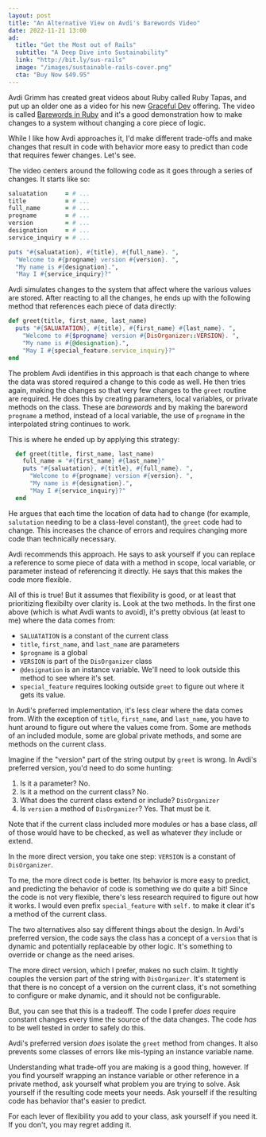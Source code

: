 ```yaml
---
layout: post
title: "An Alternative View on Avdi's Barewords Video"
date: 2022-11-21 13:00
ad:
  title: "Get the Most out of Rails"
  subtitle: "A Deep Dive into Sustainability"
  link: "http://bit.ly/sus-rails"
  image: "/images/sustainable-rails-cover.png"
  cta: "Buy Now $49.95"
---
```


Avdi Grimm has created great videos about Ruby called Ruby Tapas, and put up an older one
as a video for his new [Graceful Dev](https://graceful.dev) offering.  The video is called [Barewords in Ruby](https://www.youtube.com/watch?v=9bIyldX-wEc) and it's a good demonstration how to make changes to a system without changing a core piece of logic.

While I like how Avdi approaches it, I'd make different trade-offs and make changes that result
in code with behavior more easy to predict than code that requires fewer changes.  Let's see.

<!-- more -->

The video centers around the following code as it goes through a series of changes.  It starts
like so:

```ruby
saluatation     = # ...
title           = # ...
full_name       = # ...
progname        = # ...
version         = # ...
designation     = # ...
service_inquiry = # ...

puts "#{saluatation}, #{title}, #{full_name}. ",
  "Welcome to #{progname} version #{version}. ",
  "My name is #{designation}.",
  "May I #{service_inquiry}?"
```

Avdi simulates changes to the system that affect where the various values are stored.  After
reacting to all the changes, he ends up with the following method that references each piece of data directly:

```ruby
def greet(title, first_name, last_name)
  puts "#{SALUATATION}, #{title}, #{first_name} #{last_name}. ",
    "Welcome to #{$progname} version #{DisOrganizer::VERSION}. ",
    "My name is #{@designation}.",
    "May I #{special_feature.service_inquiry}?"
end
```

The problem Avdi identifies in this approach is that each change to where the data was stored
required a change to this code as well. He then tries again, making the changes so that very few
changes to the `greet` routine are required. He does this by creating parameters, local
variables, or private methods on the class. These are *barewords* and by making the bareword
`progname` a method, instead of a local variable, the use of `progname` in the interpolated
string continues to work.

This is where he ended up by applying this strategy:

```ruby
  def greet(title, first_name, last_name)
    full_name = "#{first_name} #{last_name}"
    puts "#{saluatation}, #{title}, #{full_name}. ",
      "Welcome to #{progname} version #{version}. ",
      "My name is #{designation}.",
      "May I #{service_inquiry}?"
  end
```

He argues that each time the location of data had to change (for example, `salutation` needing to
be a class-level constant), the `greet` code had to change.  This increases the chance of
errors and requires changing more code than technically necessary.

Avdi recommends this approach. He says to ask yourself if you can replace a reference to some piece of data with a method in scope, local variable, or parameter instead of referencing it directly.  He says that this makes the code more flexible.

All of this is true!  But it assumes that flexibility is good, or at least that prioritizing flexibilty over clarity is.  Look at the two methods.  In the first one above (which is what Avdi wants to avoid), it's pretty obvious (at least to me) where the data comes from:

* `SALUATATION` is a constant of the current class
* `title`, `first_name`, and `last_name` are parameters
* `$progname` is a global
* `VERSION` is part of the `DisOrganizer` class
* `@designation` is an instance variable. We'll need to look outside this method to see where it's set.
* `special_feature` requires looking outside `greet` to figure out where it gets its value.

In Avdi's preferred implementation, it's less clear where the data comes from.  With the exception of `title`, `first_name`, and `last_name`, you have to hunt around to figure out where the values come from.  Some are methods of an included module, some are global private methods, and some are methods on the current class.

Imagine if the "version" part of the string output by `greet` is wrong.  In Avdi's preferred version, you'd need to do some hunting:

1. Is it a parameter? No.
1. Is it a method on the current class? No.
1. What does the current class extend or include?  `DisOrganizer`
1. Is `version` a method of `DisOrganizer`? Yes. That must be it.

<div data-ad></div>

Note that if the current class included more modules or has a base class, *all* of those would
have to be checked, as well as whatever *they* include or extend.

In the more direct version, you take one step: `VERSION` is a constant of `DisOrganizer`.

To me, the more direct code is better.  Its behavior is more easy to predict, and predicting the behavior of code is something we do quite a bit! Since the code is not very flexible, there's less research required to figure out how it works.  I would even prefix `special_feature` with `self.` to make it clear it's a method of the current class.

The two alternatives also say different things about the design.  In Avdi's preferred version, the code says the class has a concept of a `version` that is dynamic and potentially replaceable by other logic.  It's something to override or change as the need arises.

The more direct version, which I prefer, makes no such claim. It tightly couples the version part
of the string with `DisOrganizer`.  It's statement is that there is no concept of a version on
the current class, it's not something to configure or make dynamic, and it should not be
configurable.

But, you can see that this is a tradeoff.  The code I prefer *does* require constant changes
every time the source of the data changes.  The code *has* to be well tested in order to safely
do this.

Avdi's preferred version *does* isolate the `greet` method from changes. It also prevents some
classes of errors like mis-typing an instance variable name.

Understanding what trade-off you are making is a good thing, however.  If you find yourself wrapping an instance variable or other reference in a private method, ask yourself what problem you are trying to solve. Ask yourself if the resulting code meets your needs. Ask yourself if the resulting code has behavior that's easier to predict.

For each lever of flexibility you add to your class, ask yourself if you need it. If you don't, you may regret adding it.

